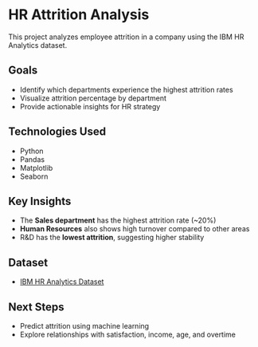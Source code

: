 # HR Attrition Analysis

This project analyzes employee attrition in a company using the IBM HR Analytics dataset.

##  Goals
- Identify which departments experience the highest attrition rates
- Visualize attrition percentage by department
- Provide actionable insights for HR strategy

##  Technologies Used
- Python
- Pandas
- Matplotlib
- Seaborn

##  Key Insights
- The **Sales department** has the highest attrition rate (~20%)
- **Human Resources** also shows high turnover compared to other areas
- R&D has the **lowest attrition**, suggesting higher stability

##  Dataset
- [IBM HR Analytics Dataset](https://www.kaggle.com/datasets/pavansubhasht/ibm-hr-analytics-attrition-dataset)

##  Next Steps
- Predict attrition using machine learning
- Explore relationships with satisfaction, income, age, and overtime
